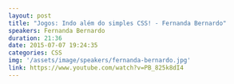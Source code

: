 ```yaml
---
layout: post
title: "Jogos: Indo além do simples CSS! - Fernanda Bernardo"
speakers: Fernanda Bernardo
duration: 21:36
date: 2015-07-07 19:24:35
categories: CSS
img: '/assets/image/speakers/fernanda-bernardo.jpg'
link: https://www.youtube.com/watch?v=PB_825k8dI4
---
```

